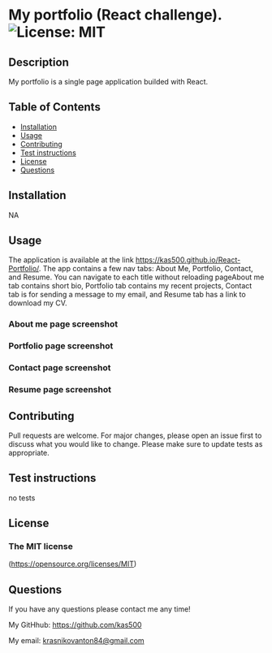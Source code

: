 # My portfolio (React challenge). ![License: MIT](https://img.shields.io/badge/License-MIT-yellow.svg)

## Description
  
My portfolio is a single page application builded with React.

## Table of Contents
- [Installation](#installation)
- [Usage](#usage)
- [Contributing](#contributing)
- [Test instructions](#test-instructions)
- [License](#tlicense)
- [Questions](#questions)

## Installation
NA  

## Usage
  
The application is available at the link https://kas500.github.io/React-Portfolio/. The app contains  a few nav tabs: About Me, Portfolio, Contact, and Resume. 
You can navigate to each title without reloading pageAbout me tab contains short bio, Portfolio tab contains my recent projects, Contact tab is for sending a message to my email, and Resume tab has a link to download my CV.

### About me page screenshot



### Portfolio page screenshot



### Contact page screenshot


### Resume page screenshot

## Contributing

Pull requests are welcome. For major changes, please open an issue first to discuss what you would like to change. Please make sure to update tests as appropriate.

## Test instructions

no tests

## License

### The MIT license
  (https://opensource.org/licenses/MIT)

## Questions

If you have any questions please contact me any time!

My GitHhub: <https://github.com/kas500>

My email: <krasnikovanton84@gmail.com>

